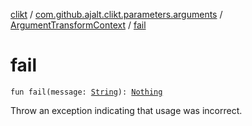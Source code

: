 [clikt](../../index.md) / [com.github.ajalt.clikt.parameters.arguments](../index.md) / [ArgumentTransformContext](index.md) / [fail](./fail.md)

# fail

`fun fail(message: `[`String`](https://kotlinlang.org/api/latest/jvm/stdlib/kotlin/-string/index.html)`): `[`Nothing`](https://kotlinlang.org/api/latest/jvm/stdlib/kotlin/-nothing/index.html)

Throw an exception indicating that usage was incorrect.

